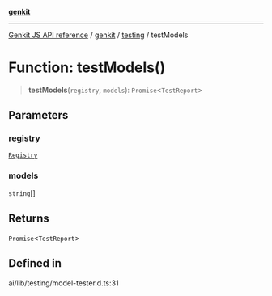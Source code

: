 [**genkit**](../../README.md)

***

[Genkit JS API reference](../../../README.md) / [genkit](../../README.md) / [testing](../README.md) / testModels

# Function: testModels()

> **testModels**(`registry`, `models`): `Promise`\<`TestReport`\>

## Parameters

### registry

[`Registry`](../../registry/classes/Registry.md)

### models

`string`[]

## Returns

`Promise`\<`TestReport`\>

## Defined in

ai/lib/testing/model-tester.d.ts:31
